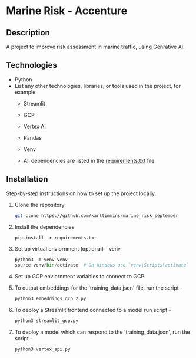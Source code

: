 # Marine Risk - Accenture

## Description
A project to improve risk assessment in marine traffic, using Genrative AI.

## Technologies
- Python
- List any other technologies, libraries, or tools used in the project, for example:
  - Streamlit
  - GCP
  - Vertex AI
  - Pandas
  - Venv

  - All dependencies are listed in the [requirements.txt](requirements.txt) file.

## Installation
Step-by-step instructions on how to set up the project locally.

1. Clone the repository:
    ```bash
    git clone https://github.com/karltimmins/marine_risk_september 
    ```

2. Install the dependencies

    ```python
    pip install -r requirements.txt
    ```

3. Set up virtual enviornment (optional) - venv

    ```python
    python3 -m venv venv
    source venv/bin/activate  # On Windows use `venv\Scripts\activate`
    ```

4. Set up GCP enviornment variables to connect to GCP.

5. To output embeddings for the 'training_data.json' file, run the script -

    ```python
    python3 embeddings_gcp_2.py 
    ```


5. To deploy a Streamlit frontend connected to a model run script -
    
    ```python
    python3 streamlit_gcp.py
    ```

5. To deploy a model which can respond to the 'training_data.json', run the script -
    
    ```python
    python3 vertex_api.py
    ```

